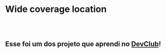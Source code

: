 <h1>Wide coverage location</h1>
<br>
<br>
<h2>Esse foi um dos projeto que aprendi no <a href="https://rodolfomori.com.br/devclub">DevClub</a>!</h2>
